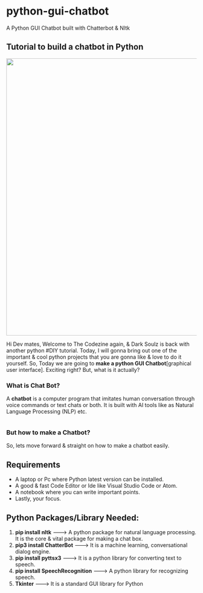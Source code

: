 # python-gui-chatbot
A Python GUI Chatbot built with Chatterbot &amp; Nltk
<!-- wp:heading -->
<h2>Tutorial to build a chatbot in Python</h2>
<!-- /wp:heading -->
<a href="https://thecodezine.com/how-to-build-a-chatbot-in-python/how-to-make/#main" rel="attachment wp-att-1025"><img src="https://thecodezine.com/wp-content/uploads/2020/07/HOW-TO-MAKE.gif" alt="" width="872" height="732" class="alignnone size-full wp-image-1025" /></a>

<!-- wp:paragraph -->
<p>Hi Dev mates, Welcome to The Codezine again, &amp; Dark Soulz is back with another python #DIY tutorial. Today, I will gonna bring out one of the important &amp; cool python projects that you are gonna like &amp; love to do it yourself. So, Today we are going to <strong>make a python GUI Chatbot</strong>[graphical user interface]. Exciting right? But, what is it actually?</p>
<!-- /wp:paragraph -->

<!-- wp:heading {"level":3} -->
<h3>What is Chat Bot?</h3>
<!-- /wp:heading -->

<!-- wp:paragraph -->
<p>A&nbsp;<strong>chatbot</strong>&nbsp;is a computer program that imitates human conversation through voice commands or text chats or both.&nbsp;It is built with AI tools like as Natural Language Processing (NLP) etc.</p>
<!-- /wp:paragraph -->

<!-- wp:image {"id":1024,"sizeSlug":"large","className":"is-style-default"} -->
<figure class="wp-block-image size-large is-style-default"><img src="https://thecodezine.com/wp-content/uploads/2020/07/chatbot.png" alt="" class="wp-image-1024"/></figure>
<!-- /wp:image -->

<!-- wp:heading {"level":3} -->
<h3>But how to make a Chatbot?</h3>
<!-- /wp:heading -->

<!-- wp:paragraph -->
<p>So, lets move forward &amp; straight on how to make a chatbot easily. </p>
<!-- /wp:paragraph -->

<!-- wp:heading -->
<h2>Requirements</h2>
<!-- /wp:heading -->

<!-- wp:list -->
<ul><li>A laptop or Pc where  Python latest version can be installed.</li><li>A good &amp; fast Code Editor or Ide like Visual Studio Code or Atom.</li><li>A notebook where you can write important points.</li><li>Lastly, your focus.</li></ul>
<!-- /wp:list -->

<!-- wp:heading -->
<h2>Python Packages/Library Needed:</h2>
<!-- /wp:heading -->

<!-- wp:list {"ordered":true} -->
<ol><li><strong>pip install nltk</strong> ---&gt; A python package for natural language processing. It is the core &amp; vital package for making a chat box.</li><li><strong>pip3 install ChatterBot</strong> ---&gt; It is a machine learning, conversational dialog engine.</li><li><strong>pip install pyttsx3</strong> ---&gt; It is a python library for converting text to speech.</li><li><strong>pip install SpeechRecognition</strong> ---&gt; A python library for recognizing speech.</li><li><strong>Tkinter </strong>---&gt; It is a standard GUI library for Python</li></ol>
<!-- /wp:list -->
